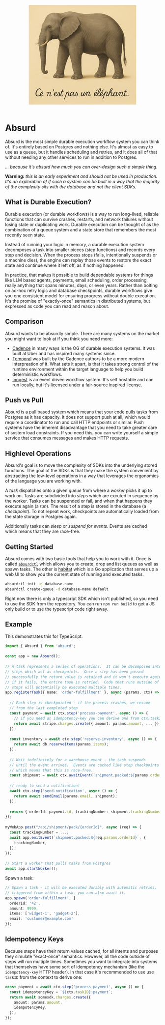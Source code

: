 <div style="text-align: center" align="center">
  <img src="logo.jpg" width="350" alt="Une photo d'un éléphant avec le titre : « Ceci n'est pas un éléphant »">
  <br><br>
</div>

# Absurd

Absurd is the most simple durable execution workflow system you can think of.
It's entirely based on Postgres and nothing else.  It's almost as easy to use as
a queue, but it handles scheduling and retries, and it does all of that without
needing any other services to run in addition to Postgres.

*… because it's absurd how much you can over-design such a simple thing.*

**Warning:** *this is an early experiment and should not be used in production.
It's an exploration of if such a system can be built in a way that the majority
of the complexity sits with the database and not the client SDKs.*

## What is Durable Execution?

Durable execution (or durable workflows) is a way to run long-lived, reliable
functions that can survive crashes, restarts, and network failures without losing
state or duplicating work.  Durable execution can be thought of as the combination
of a queue system and a state store that remembers the most recently seen state.

Instead of running your logic in memory, a durable execution system decomposes
a task into smaller pieces (step functions) and records every step and decision.
When the process stops (fails, intentionally suspends or a machine dies), the
engine can replay those events to restore the exact state and continue where it
left off, as if nothing happened.

In practice, that makes it possible to build dependable systems for things like
LLM based agents, payments, email scheduling, order processing, really anything
that spans minutes, days, or even years.  Rather than bolting on ad-hoc retry
logic and database checkpoints, durable workflows give you one consistent model
for ensuring progress without double execution.  It's the promise of
"exactly-once" semantics in distributed systems, but expressed as code you can
read and reason about.

## Comparison

Absurd wants to be absurdly simple.  There are many systems on the market you
might want to look at if you think you need more:

* [Cadence](https://github.com/cadence-workflow/cadence) in many ways is the
  OG of durable execution systems.  It was built at Uber and has inspired many
  systems since.
* [Temporal](https://temporal.io/) was built by the Cadence authors to be a
  more modern interpreation of it.  What sets it apart, is that it takes strong
  control of the runtime environment within the target language to help you build
  deterministic workflows.
* [Inngest](https://www.inngest.com/) is an event driven workflow system.  It's
  self hostable and can run locally, but it's licensed under a fair-source
  inspired license.

## Push vs Pull

Absurd is a pull based system which means that your code pulls tasks from
Postgres as it has capacity.  It does not support push at all, which would
require a coordinator to run and call HTTP endpoints or similar.  Push systems
have the inherent disadvantage that you need to take greater care of system load
constraints.  If you need this, you can write yourself a simple service that
consumes messages and makes HTTP requests.

## Highlevel Operations

Absurd's goal is to move the complexity of SDKs into the underlying stored
functions.  The goal of the SDKs is that they make the system convenient by
abstracting the low-level operations in a way that leverages the ergonomics
of the language you are working with.

A *task* dispatches onto a given *queue* from where a *worker* picks it up
to work on.  Tasks are subdivided into *steps* which are excuted in sequence
by the worker.  Tasks can be suspended or fail, and when that happens they
execute again (a *run*).  The result of a step is stored in the database (a
*checkpoint*).  To not repeat work, checkpoints are automatically loaded from
the state storage in Postgres again.

Additionally tasks can *sleep* or *suspend for events*.  Events are cached
which means that they are race-free.

## Getting Started

Absurd comes with two basic tools that help you to work with it.  Once is
called [`absurdctl`](absurdctl) which allows you to create, drop and list
queues as well as spawn tasks.  The other is [habitat](habitat) which is
a Go application that serves up a web UI to show you the current state of
running and executed tasks.

```bash
absurdctl init -d database-name
absurdctl create-queue -d database-name default
```

Right now there is only a typescript SDK which isn't published, so you
need to use the SDK from the repository.  You can run `npm run build`
to get a JS only build or to use the typescript code right away.

## Example

This demonstrates this for TypeScript.

```typescript
import { Absurd } from 'absurd';

const app = new Absurd();

// A task represents a series of operations.  It can be decomposed into
// steps which act as checkpoints.  Once a step has been passed
// successfully the return value is retained and it won't execute again.
// if it fails, the entire task is retried.  Code that runs outside of
// steps will potentially be executed multiple times.
app.registerTask({ name: 'order-fulfillment' }, async (params, ctx) => {

  // Each step is checkpointed - if the process crashes, we resume
  // from the last completed step
  const payment = await ctx.step('process-payment', async () => {
    // if you need an idempotency-key you can derive one from ctx.taskID.
    return await stripe.charges.create({ amount: params.amount, ... });
  });

  const inventory = await ctx.step('reserve-inventory', async () => {
    return await db.reserveItems(params.items);
  });

  // Wait indefinitely for a warehouse event - the task suspends
  // until the event arrives.  Events are cached like step checkpoints
  // which means that this is race-free.
  const shipment = await ctx.awaitEvent(`shipment.packed:${params.orderId}`);

  // ready to send a notification!
  await ctx.step('send-notification', async () => {
    return await sendEmail(params.email, shipment);
  });

  return { orderId: payment.id, trackingNumber: shipment.trackingNumber };
});

myWebApp.post("/api/shipment/pack/{orderId}", async (req) => {
  const trackingNumber = ...;
  await app.emitEvent(`shipment.packed:${req.params.orderId}`, {
    trackingNumber,
  });
});

// Start a worker that pulls tasks from Postgres
await app.startWorker();
```

Spawn a task:

```typescript
// Spawn a task - it will be executed durably with automatic retries.  If
// triggered from within a task, you can also await it.
app.spawn('order-fulfillment', {
  orderId: '42',
  amount: 9999,
  items: ['widget-1', 'gadget-2'],
  email: 'customer@example.com'
});
```

## Idempotency Keys

Because steps have their return values cached, for all intents and purposes
they simulate "exact-once" semantics.  However, all the code outside of steps
will run multiple times.  Sometimes you want to integrate into systems that
themselves have some sort of idempotency mechanism (like the `idempotency-key`
HTTP header).  In that case it's recommended to use use `taskID` from the
context to derive one:

```typescript
const payment = await ctx.step('process-payment', async () => {
  const idempotencyKey = `${ctx.taskID}:payment`;
  return await somesdk.charges.create({
    amount: params.amount,
    idempotencyKey,
  });
});
```
